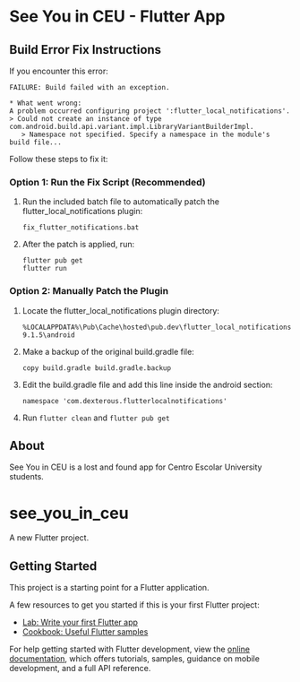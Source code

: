 # See You in CEU - Flutter App

## Build Error Fix Instructions

If you encounter this error:

```
FAILURE: Build failed with an exception.

* What went wrong:
A problem occurred configuring project ':flutter_local_notifications'.
> Could not create an instance of type com.android.build.api.variant.impl.LibraryVariantBuilderImpl.
   > Namespace not specified. Specify a namespace in the module's build file...
```

Follow these steps to fix it:

### Option 1: Run the Fix Script (Recommended)

1. Run the included batch file to automatically patch the flutter_local_notifications plugin:
   ```
   fix_flutter_notifications.bat
   ```

2. After the patch is applied, run:
   ```
   flutter pub get
   flutter run
   ```

### Option 2: Manually Patch the Plugin

1. Locate the flutter_local_notifications plugin directory:
   ```
   %LOCALAPPDATA%\Pub\Cache\hosted\pub.dev\flutter_local_notifications-9.1.5\android
   ```

2. Make a backup of the original build.gradle file:
   ```
   copy build.gradle build.gradle.backup
   ```

3. Edit the build.gradle file and add this line inside the android section:
   ```
   namespace 'com.dexterous.flutterlocalnotifications'
   ```

4. Run `flutter clean` and `flutter pub get`

## About

See You in CEU is a lost and found app for Centro Escolar University students.

# see_you_in_ceu

A new Flutter project.

## Getting Started

This project is a starting point for a Flutter application.

A few resources to get you started if this is your first Flutter project:

- [Lab: Write your first Flutter app](https://docs.flutter.dev/get-started/codelab)
- [Cookbook: Useful Flutter samples](https://docs.flutter.dev/cookbook)

For help getting started with Flutter development, view the
[online documentation](https://docs.flutter.dev/), which offers tutorials,
samples, guidance on mobile development, and a full API reference.
